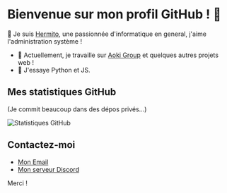 # Bienvenue sur mon profil GitHub ! 👋

👋 Je suis [Hermito](https://hermito.fr), une passionnée d'informatique en general, j'aime l'administration système !

- 🔭 Actuellement, je travaille sur [Aoki Group](https://github.com/aokimusic) et quelques autres projets web !
- 🌱 J'essaye Python et JS.

## Mes statistiques GitHub
(Je commit beaucoup dans des dépos privés...)

![Statistiques GitHub](https://github-readme-stats.vercel.app/api?username=Hermitoff&show_icons=true&count_private=true)

## Contactez-moi

- [Mon Email](mailto:contact@hermitoff)
- [Mon serveur Discord](https://discord.hermito.fr)

Merci !
